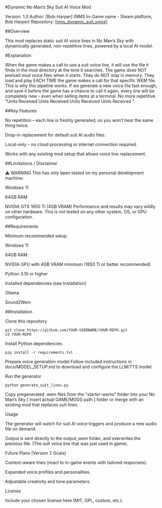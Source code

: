 #Dynamic No Man’s Sky Suit AI Voice Mod

Version: 1.0
Author: [Bob-Harper] (NMS In-Game name - Steam platform, Bob Harper)
Repository: [[nms_dynamic_suit_voice](https://github.com/Bob-Harper/nms_dynamic_suit_voice)]

##Overview

This mod replaces static suit AI voice lines in No Man’s Sky with dynamically generated, non-repetitive lines, powered by a local AI model.

#Explanation

When the game makes a call to use a suit voice line, it will use the file it finds in the mod directory at the time it searches. The game does NOT preload mod voice files when it starts.  They do NOT stay in memory.  They load and play EACH TIME the game makes a call for that specific WEM file.  This is why this pipeline works.  If we generate a new voice file fast enough, and save it before the game has a chance to call it again, every line will be completely new - even when selling items at a terminal.  No more repetitive "Units Received Units Received Units Received Units Received ".

##Key Features

No repetition – each line is freshly generated, so you won’t hear the same thing twice.

Drop-in replacement for default suit AI audio files.

Local-only – no cloud processing or internet connection required.

Works with any existing mod setup that allows voice line replacement.

##Limitations / Disclaimer

⚠️ WARNING
This has only been tested on my personal development machine:

Windows 11

64GB RAM

NVIDIA GTX 1650 Ti (4GB VRAM)
Performance and results may vary wildly on other hardware.
This is not tested on any other system, OS, or GPU configuration.

##Requirements

Minimum recommended setup:

Windows 11

64GB RAM

NVIDIA GPU with 4GB VRAM minimum (1650 Ti or better recommended)

Python 3.10 or higher

Installed dependencies (see Installation)

Ollama

Sound2Wem

##Installation

Clone this repository
```
git clone https://github.com/YOUR-USERNAME/YOUR-REPO.git
cd YOUR-REPO
```

Install Python dependencies
```
pip install -r requirements.txt
```

Prepare voice generation model
Follow included instructions in docs/MODEL_SETUP.md to download and configure the LLM/TTS model.

Run the generator
```
python generate_suit_lines.py
```

Copy pregenerated .wem files from the "starter-wems" folder into your No Man’s Sky [ insert actual GAME/MODS path ] folder or merge with an existing mod that replaces suit lines.

Usage

The generator will watch for suit AI voice triggers and produce a new audio file on demand.

Output is sent directly to the output_wem folder, and overwrites the previous file. (The suit voice line that was just used in game).  

Future Plans (Version 2 Goals)

Context-aware lines (react to in-game events with tailored responses).

Expanded voice profiles and personalities.

Adjustable creativity and tone parameters.

License

Include your chosen license here (MIT, GPL, custom, etc.).
